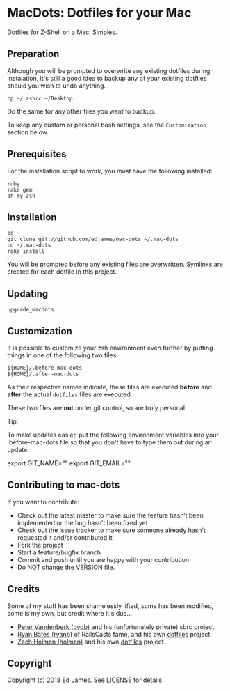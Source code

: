 MacDots: Dotfiles for your Mac
==============================

Dotfiles for Z-Shell on a Mac. Simples.

Preparation
-----------
Although you will be prompted to overwrite any existing dotfiles during instalation, it's still a good idea to backup any of your existing dotfiles should you wish to undo anything.

    cp ~/.zshrc ~/Desktop

Do the same for any other files you want to backup.

To keep any custom or personal bash settings, see the `Customization` section below.

Prerequisites
-------------
For the installation script to work, you must have the following installed:

    ruby
    rake gem
    oh-my-zsh

Installation
------------
    cd ~
    git clone git://github.com/edjames/mac-dots ~/.mac-dots
    cd ~/.mac-dots
    rake install

You will be prompted before any existing files are overwritten. Symlinks are created for each dotfile in this project.

Updating
--------
    upgrade_macdots

Customization
-------------
It is possible to customize your zsh environment even further by putting things in one of the following two files:

    ${HOME}/.before-mac-dots
    ${HOME}/.after-mac-dots

As their respective names indicate, these files are executed **before** and **after** the actual `dotfiles` files are executed.

These two files are **not** under git control, so are truly personal.

Tip:

To make updates easier, put the following environment variables into your
.before-mac-dots file so that you don't have to type them out during an update:

export GIT_NAME="<your name>"
export GIT_EMAIL="<your email>"

Contributing to mac-dots
------------------------
If you want to contribute:

* Check out the latest master to make sure the feature hasn’t been implemented or the bug hasn’t been fixed yet
* Check out the issue tracker to make sure someone already hasn’t requested it and/or contributed it
* Fork the project
* Start a feature/bugfix branch
* Commit and push until you are happy with your contribution
* Do NOT change the VERSION file.

Credits
-------
Some of my stuff has been shamelessly lifted, some has been modified, some is my own, but credit where it's due...

* [Peter Vandenberk (pvdb)](https://github.com/pvdb) and his (unfortunately private) sbrc project.
* [Ryan Bates (ryanb)](https://github.com/ryanb) of RailsCasts fame, and his own [dotfiles](https://github.com/ryanb/dotfiles) project.
* [Zach Holman (holman)](https://github.com/holman) and his own [dotfiles](https://github.com/holman/dotfiles) project.

Copyright
---------

Copyright (c) 2013 Ed James. See LICENSE for details.
